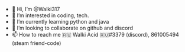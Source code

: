 - 👋 Hi, I’m @Walki317
- 👀 I’m interested in coding, tech.
- 🌱 I’m currently learning python and java
- 💞️ I’m looking to collaborate on github and discord
- 📫 How to reach me 🇷🇺 Walki Acid 🇷🇺#3379 (discord), 861005494 (steam friend-code)

<!---
Walki317/Walki317 is a ✨ special ✨ repository because its `README.md` (this file) appears on your GitHub profile.
You can click the Preview link to take a look at your changes.
--->
